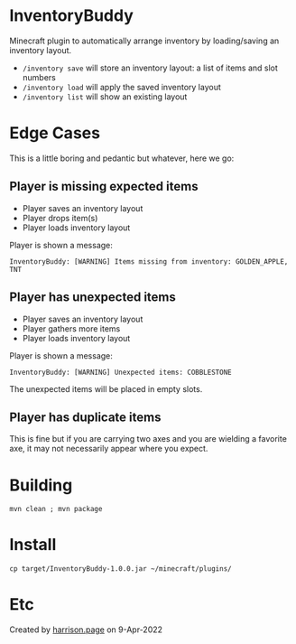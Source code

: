 # InventoryBuddy

Minecraft plugin to automatically arrange inventory by loading/saving an inventory layout.

* `/inventory save` will store an inventory layout: a list of items and slot numbers
* `/inventory load` will apply the saved inventory layout
* `/inventory list` will show an existing layout

# Edge Cases

This is a little boring and pedantic but whatever, here we go:

## Player is missing expected items

* Player saves an inventory layout
* Player drops item(s)
* Player loads inventory layout

Player is shown a message:

```
InventoryBuddy: [WARNING] Items missing from inventory: GOLDEN_APPLE, TNT
```

## Player has unexpected items

* Player saves an inventory layout
* Player gathers more items
* Player loads inventory layout

Player is shown a message:

```
InventoryBuddy: [WARNING] Unexpected items: COBBLESTONE
```

The unexpected items will be placed in empty slots.

## Player has duplicate items

This is fine but if you are carrying two axes and you are wielding a favorite axe, it may not necessarily appear where you expect.

# Building

```
mvn clean ; mvn package
```

# Install

```
cp target/InventoryBuddy-1.0.0.jar ~/minecraft/plugins/
```

# Etc

Created by [harrison.page](https://harrison.page) on 9-Apr-2022
